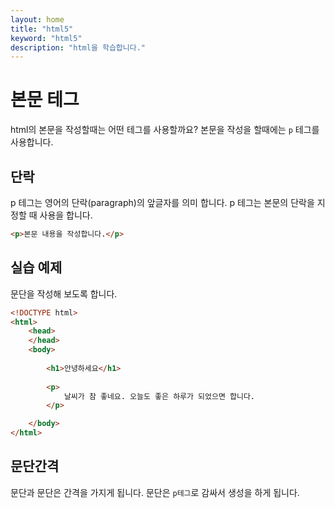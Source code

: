 ```yaml
---
layout: home
title: "html5"
keyword: "html5"
description: "html을 학습합니다."
---
```


# 본문 테그
html의 본문을 작성할때는 어떤 테그를 사용할까요? 본문을 작성을 할때에는 `p` 테그를 사용합니다.


## 단락
p 테그는 영어의 단락(paragraph)의 앞글자를 의미 합니다. p 테그는 본문의 단락을 지정할 때 사용을 합니다.

```html
<p>본문 내용을 작성합니다.</p>
```

## 실습 예제
문단을 작성해 보도록 합니다.

```html
<!DOCTYPE html>
<html>
    <head> 
    </head>
    <body>
        
        <h1>안녕하세요</h1>
        
        <p>
            날씨가 참 좋네요. 오늘도 좋은 하루가 되었으면 합니다.
        </p>

    </body>
</html>
```

## 문단간격
문단과 문단은 간격을 가지게 됩니다. 문단은 `p테그`로 감싸서 생성을 하게 됩니다.


